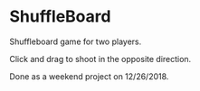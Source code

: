 # ShuffleBoard
Shuffleboard game for two players.

Click and drag to shoot in the opposite direction.

Done as a weekend project on 12/26/2018.